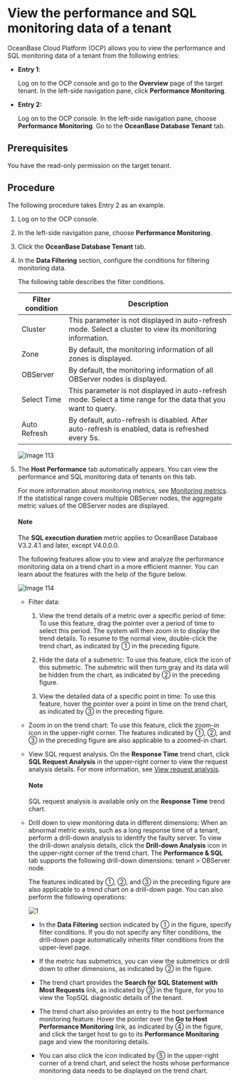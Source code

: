 # View the performance and SQL monitoring data of a tenant

OceanBase Cloud Platform (OCP) allows you to view the performance and SQL monitoring data of a tenant from the following entries:

* **Entry 1**:

   Log on to the OCP console and go to the **Overview** page of the target tenant. In the left-side navigation pane, click **Performance Monitoring**.

* **Entry 2:**

   Log on to the OCP console. In the left-side navigation pane, choose **Performance Monitoring**. Go to the **OceanBase Database Tenant** tab.

## Prerequisites

You have the read-only permission on the target tenant.

## Procedure

The following procedure takes Entry 2 as an example.

1. Log on to the OCP console.

2. In the left-side navigation pane, choose **Performance Monitoring**.

3. Click the **OceanBase Database Tenant** tab.

4. In the **Data Filtering** section, configure the conditions for filtering monitoring data.

   The following table describes the filter conditions.

   | Filter condition | Description |
   |---------------|---------|
   | Cluster | This parameter is not displayed in auto-refresh mode. Select a cluster to view its monitoring information.  |
   | Zone | By default, the monitoring information of all zones is displayed.  |
   | OBServer | By default, the monitoring information of all OBServer nodes is displayed.  |
   | Select Time | This parameter is not displayed in auto-refresh mode.  Select a time range for the data that you want to query.  |
   | Auto Refresh | By default, auto-refresh is disabled. After auto-refresh is enabled, data is refreshed every 5s.  |

   ![Image 113](https://obbusiness-private.oss-cn-shanghai.aliyuncs.com/doc/img/ocp/420/%E7%A7%9F%E6%88%B7%E7%9B%91%E6%8E%A7-1.png)

5. The **Host Performance** tab automatically appears. You can view the performance and SQL monitoring data of tenants on this tab.

   For more information about monitoring metrics, see [Monitoring metrics](../../1900.reference-guide/300.monitoring-indicator-reference/100.overview-of-metrics.md). If the statistical range covers multiple OBServer nodes, the aggregate metric values of the OBServer nodes are displayed.

    <main id="notice" type='notice'>
      <h4>Note</h4>
      <p>The <b>SQL execution duration</b> metric applies to OceanBase Database V3.2.4.1 and later, except V4.0.0.0. </li></p>
      </main>

   The following features allow you to view and analyze the performance monitoring data on a trend chart in a more efficient manner. You can learn about the features with the help of the figure below.

   ![Image 114](https://obbusiness-private.oss-cn-shanghai.aliyuncs.com/doc/img/ocp/420/%E7%A7%9F%E6%88%B7sql%E7%9B%91%E6%8E%A7-1.png)

   * Filter data:

      1. View the trend details of a metric over a specific period of time: To use this feature, drag the pointer over a period of time to select this period. The system will then zoom in to display the trend details. To resume to the normal view, double-click the trend chart, as indicated by ① in the preceding figure.

      2. Hide the data of a submetric: To use this feature, click the icon of this submetric. The submetric will then turn gray and its data will be hidden from the chart, as indicated by ② in the preceding figure.

      3. View the detailed data of a specific point in time: To use this feature, hover the pointer over a point in time on the trend chart, as indicated by ③ in the preceding figure.

   * Zoom in on the trend chart: To use this feature, click the zoom-in icon in the upper-right corner. The features indicated by ①, ②, and ③ in the preceding figure are also applicable to a zoomed-in chart.

   * View SQL request analysis. On the **Response Time** trend chart, click **SQL Request Analysis** in the upper-right corner to view the request analysis details. For more information, see [View request analysis](../../1000.diagnosis-and-tuning-fuctions/100.manage-sql-diagnosis/1300.view-request-analysis.md).

     <main id="notice" type='explain'>
      <h4>Note</h4>
      <p>SQL request analysis is available only on the <strong>Response Time</strong> trend chart. </p>
      </main>

   * Drill down to view monitoring data in different dimensions: When an abnormal metric exists, such as a long response time of a tenant, perform a drill-down analysis to identify the faulty server. To view the drill-down analysis details, click the **Drill-down Analysis** icon in the upper-right corner of the trend chart. The **Performance & SQL** tab supports the following drill-down dimensions: tenant > OBServer node.

      The features indicated by ①, ②, and ③ in the preceding figure are also applicable to a trend chart on a drill-down page. You can also perform the following operations:

      ![1](https://obbusiness-private.oss-cn-shanghai.aliyuncs.com/doc/img/ocp/420/sql%E4%B8%8B%E9%92%BB%E7%9B%91%E6%8E%A7-1.png)

      * In the **Data Filtering** section indicated by ① in the figure, specify filter conditions. If you do not specify any filter conditions, the drill-down page automatically inherits filter conditions from the upper-level page.

      * If the metric has submetrics, you can view the submetrics or drill down to other dimensions, as indicated by ② in the figure.

      * The trend chart provides the **Search for SQL Statement with Most Requests** link, as indicated by ③ in the figure, for you to view the TopSQL diagnostic details of the tenant.

      * The trend chart also provides an entry to the host performance monitoring feature. Hover the pointer over the **Go to Host Performance Monitoring** link, as indicated by ④ in the figure, and click the target host to go to its **Performance Monitoring** page and view the monitoring details.

      * You can also click the icon indicated by ⑤ in the upper-right corner of a trend chart, and select the hosts whose performance monitoring data needs to be displayed on the trend chart.
